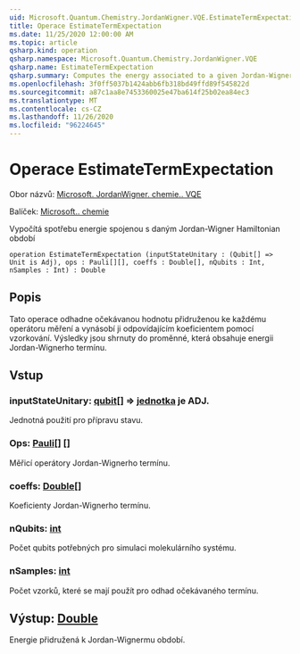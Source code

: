 ```yaml
---
uid: Microsoft.Quantum.Chemistry.JordanWigner.VQE.EstimateTermExpectation
title: Operace EstimateTermExpectation
ms.date: 11/25/2020 12:00:00 AM
ms.topic: article
qsharp.kind: operation
qsharp.namespace: Microsoft.Quantum.Chemistry.JordanWigner.VQE
qsharp.name: EstimateTermExpectation
qsharp.summary: Computes the energy associated to a given Jordan-Wigner Hamiltonian term
ms.openlocfilehash: 3f0ff5037b1424abb6fb318bd49ffd89f545822d
ms.sourcegitcommit: a87c1aa8e7453360025e47ba614f25b02ea84ec3
ms.translationtype: MT
ms.contentlocale: cs-CZ
ms.lasthandoff: 11/26/2020
ms.locfileid: "96224645"
---
```

# <a name="estimatetermexpectation-operation"></a>Operace EstimateTermExpectation

Obor názvů: [Microsoft. JordanWigner. chemie.. VQE](xref:Microsoft.Quantum.Chemistry.JordanWigner.VQE)

Balíček: [Microsoft.. chemie](https://nuget.org/packages/Microsoft.Quantum.Chemistry)


Vypočítá spotřebu energie spojenou s daným Jordan-Wigner Hamiltonian období

```qsharp
operation EstimateTermExpectation (inputStateUnitary : (Qubit[] => Unit is Adj), ops : Pauli[][], coeffs : Double[], nQubits : Int, nSamples : Int) : Double
```


## <a name="description"></a>Popis

Tato operace odhadne očekávanou hodnotu přidruženou ke každému operátoru měření a vynásobí ji odpovídajícím koeficientem pomocí vzorkování.
Výsledky jsou shrnuty do proměnné, která obsahuje energii Jordan-Wignerho termínu.

## <a name="input"></a>Vstup

### <a name="inputstateunitary--qubit--unit--is-adj"></a>inputStateUnitary: [qubit](xref:microsoft.quantum.lang-ref.qubit)[] => [jednotka](xref:microsoft.quantum.lang-ref.unit)  je ADJ.

Jednotná použití pro přípravu stavu.


### <a name="ops--pauli"></a>Ops: [Pauli](xref:microsoft.quantum.lang-ref.pauli)[] []

Měřicí operátory Jordan-Wignerho termínu.


### <a name="coeffs--double"></a>coeffs: [Double](xref:microsoft.quantum.lang-ref.double)[]

Koeficienty Jordan-Wignerho termínu.


### <a name="nqubits--int"></a>nQubits: [int](xref:microsoft.quantum.lang-ref.int)

Počet qubits potřebných pro simulaci molekulárního systému.


### <a name="nsamples--int"></a>nSamples: [int](xref:microsoft.quantum.lang-ref.int)

Počet vzorků, které se mají použít pro odhad očekávaného termínu.



## <a name="output--double"></a>Výstup: [Double](xref:microsoft.quantum.lang-ref.double)

Energie přidružená k Jordan-Wignermu období.